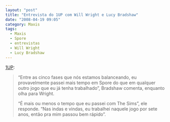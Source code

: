 ```yaml
---
layout: "post"
title: "Entrevista do 1UP com Will Wright e Lucy Bradshaw"
date: "2008-04-19 09:05"
category: Maxis
tags:
  - Maxis
  - Spore
  - entrevistas
  - Will Wright
  - Lucy Bradshaw
---
```


[1UP](http://www.1up.com/do/previewPage?cId=3167479&p=1):

> “Entre as cinco fases que nós estamos balanceando, eu provavelmente passei mais tempo em Spore do que em qualquer outro jogo que eu já tenha trabalhado”, Bradshaw comenta, enquanto olha para Wright.
>
> “É mais ou menos o tempo que eu passei com The Sims”, ele responde. “Nas indas e vindas, eu trabalhei naquele jogo por sete anos, então pra mim passou bem rápido”.
